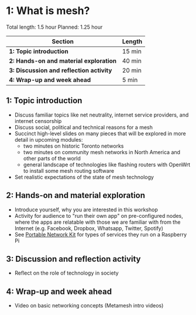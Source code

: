 # 1: What is mesh?

Total length:  1.5 hour
Planned:      1.25 hour

| **Section**                                        | **Length** |
|----------------------------------------------------|------------|
| **1: Topic introduction**                          | 15 min     |
| **2: Hands-on and material exploration**           | 40 min     |
| **3: Discussion and reflection activity**          | 20 min     |
| **4: Wrap-up and week ahead**                      | 5 min      |

## 1: Topic introduction

- Discuss familiar topics like net neutrality, internet service providers, and internet censorship
- Discuss social, political and technical reasons for a mesh
- Succinct high-level slides on many pieces that will be explored in more detail in upcoming modules:
    - two minutes on historic Toronto networks
    - two minutes on community mesh networks in North America and other parts of the world
    - general landscape of technologies like flashing routers with OpenWrt to install some mesh routing software
- Set realistic expectations of the state of mesh technology

## 2: Hands-on and material exploration

- Introduce yourself, why you are interested in this workshop
- Activity for audience to "run their own app" on pre-configured nodes, where the apps are relatable with those we are familiar with from the Internet (e.g. Facebook, Dropbox, Whatsapp, Twitter, Spotify)
- See [Portable Network Kit](http://pnkgo.com) for types of services they run on a Raspberry Pi

## 3: Discussion and reflection activity

- Reflect on the role of technology in society

## 4: Wrap-up and week ahead

- Video on basic networking concepts (Metamesh intro videos)